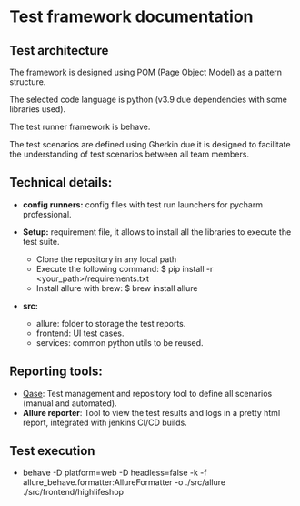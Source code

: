 # Test framework documentation

## Test architecture

The framework is designed using POM (Page Object Model) as a pattern structure.

The selected code language is python (v3.9 due dependencies with some libraries used).

The test runner framework is behave.

The test scenarios are defined using Gherkin due it is designed to facilitate the understanding of test scenarios 
between all team members.

## Technical details:

* **config runners:** config files with test run launchers for pycharm professional.

* **Setup:** requirement file, it allows to install all the libraries to execute the test suite.
     * Clone the repository in any local path
     * Execute the following command: $ pip install -r <your_path>/requirements.txt
     * Install allure with brew: $ brew install allure

* **src:**
     * allure: folder to storage the test reports. 
     * frontend: UI test cases.
     * services: common python utils to be reused.

## Reporting tools:

* [Qase](https://app.qase.io/project/BLING): Test management and repository tool to define all scenarios (manual and automated).
* **Allure reporter**: Tool to view the test results and logs in a pretty html report, integrated with jenkins CI/CD builds.


## Test execution
* behave -D platform=web -D headless=false -k -f allure_behave.formatter:AllureFormatter -o ./src/allure ./src/frontend/highlifeshop
